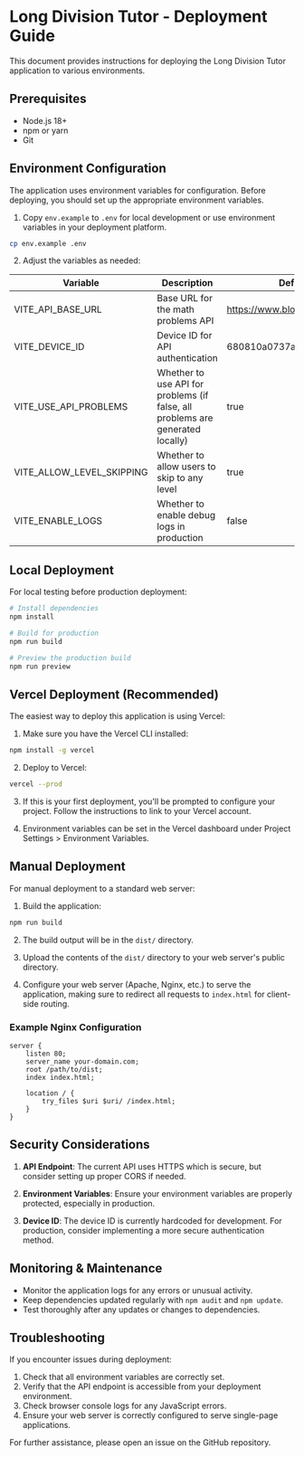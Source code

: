 # Long Division Tutor - Deployment Guide

This document provides instructions for deploying the Long Division Tutor application to various environments.

## Prerequisites

- Node.js 18+ 
- npm or yarn
- Git

## Environment Configuration

The application uses environment variables for configuration. Before deploying, you should set up the appropriate environment variables.

1. Copy `env.example` to `.env` for local development or use environment variables in your deployment platform.

```bash
cp env.example .env
```

2. Adjust the variables as needed:

| Variable | Description | Default |
|----------|-------------|---------|
| VITE_API_BASE_URL | Base URL for the math problems API | https://www.bloshup.com:8181 |
| VITE_DEVICE_ID | Device ID for API authentication | 680810a0737ab55963f6223b |
| VITE_USE_API_PROBLEMS | Whether to use API for problems (if false, all problems are generated locally) | true |
| VITE_ALLOW_LEVEL_SKIPPING | Whether to allow users to skip to any level | true |
| VITE_ENABLE_LOGS | Whether to enable debug logs in production | false |

## Local Deployment

For local testing before production deployment:

```bash
# Install dependencies
npm install

# Build for production
npm run build

# Preview the production build
npm run preview
```

## Vercel Deployment (Recommended)

The easiest way to deploy this application is using Vercel:

1. Make sure you have the Vercel CLI installed:
```bash
npm install -g vercel
```

2. Deploy to Vercel:
```bash
vercel --prod
```

3. If this is your first deployment, you'll be prompted to configure your project. Follow the instructions to link to your Vercel account.

4. Environment variables can be set in the Vercel dashboard under Project Settings > Environment Variables.

## Manual Deployment

For manual deployment to a standard web server:

1. Build the application:
```bash
npm run build
```

2. The build output will be in the `dist/` directory. 

3. Upload the contents of the `dist/` directory to your web server's public directory.

4. Configure your web server (Apache, Nginx, etc.) to serve the application, making sure to redirect all requests to `index.html` for client-side routing.

### Example Nginx Configuration

```nginx
server {
    listen 80;
    server_name your-domain.com;
    root /path/to/dist;
    index index.html;

    location / {
        try_files $uri $uri/ /index.html;
    }
}
```

## Security Considerations

1. **API Endpoint**: The current API uses HTTPS which is secure, but consider setting up proper CORS if needed.

2. **Environment Variables**: Ensure your environment variables are properly protected, especially in production.

3. **Device ID**: The device ID is currently hardcoded for development. For production, consider implementing a more secure authentication method.

## Monitoring & Maintenance

- Monitor the application logs for any errors or unusual activity.
- Keep dependencies updated regularly with `npm audit` and `npm update`.
- Test thoroughly after any updates or changes to dependencies.

## Troubleshooting

If you encounter issues during deployment:

1. Check that all environment variables are correctly set.
2. Verify that the API endpoint is accessible from your deployment environment.
3. Check browser console logs for any JavaScript errors.
4. Ensure your web server is correctly configured to serve single-page applications.

For further assistance, please open an issue on the GitHub repository. 
